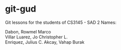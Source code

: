 # git-gud
Git lessons for the students of CS3145 - SAD 2
Names:

Dabon, Rowmel Marco    
Villar Luarez, Jo Christopher L.    
Enriquez, Julius C.
Akcay, Vahap Burak
